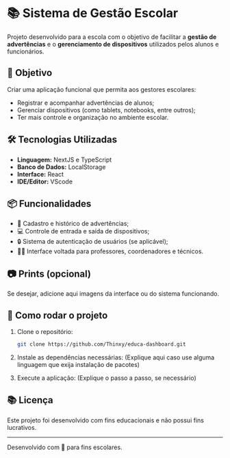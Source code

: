 # 📚 Sistema de Gestão Escolar

Projeto desenvolvido para a escola com o objetivo de facilitar a **gestão de advertências** e o **gerenciamento de dispositivos** utilizados pelos alunos e funcionários.

## 🎯 Objetivo

Criar uma aplicação funcional que permita aos gestores escolares:

- Registrar e acompanhar advertências de alunos;
- Gerenciar dispositivos (como tablets, notebooks, entre outros);
- Ter mais controle e organização no ambiente escolar.

## 🛠️ Tecnologias Utilizadas

- **Linguagem:** NextJS e TypeScript
- **Banco de Dados:** LocalStorage
- **Interface:** React
- **IDE/Editor:** VScode

## 📦 Funcionalidades

- 📄 Cadastro e histórico de advertências;
- 💻 Controle de entrada e saída de dispositivos;
- 🔒 Sistema de autenticação de usuários (se aplicável);
- 🧑‍🏫 Interface voltada para professores, coordenadores e técnicos.

## 📷 Prints (opcional)

Se desejar, adicione aqui imagens da interface ou do sistema funcionando.

## 🚀 Como rodar o projeto

1. Clone o repositório:
   ```bash
   git clone https://github.com/Thinxy/educa-dashboard.git
   ```

2. Instale as dependências necessárias:
   (Explique aqui caso use alguma linguagem que exija instalação de pacotes)

3. Execute a aplicação:
   (Explique o passo a passo, se necessário)

## 📚 Licença

Este projeto foi desenvolvido com fins educacionais e não possui fins lucrativos.

---

Desenvolvido com 💙 para fins escolares.
